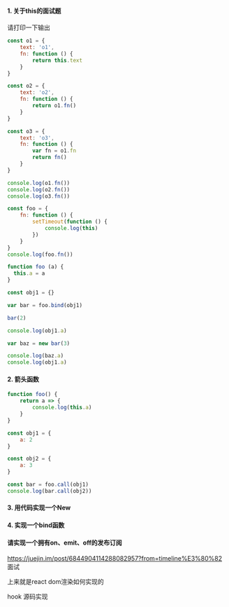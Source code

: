 #### 1. 关于this的面试题

请打印一下输出

```js
const o1 = {
	text: 'o1',
	fn: function () {
		return this.text
	}
}

const o2 = {
	text: 'o2',
	fn: function () {
		return o1.fn()
	}
}

const o3 = {
	text: 'o3',
	fn: function () {
		var fn = o1.fn
		return fn()
	}
}

console.log(o1.fn())
console.log(o2.fn())
console.log(o3.fn())
```



```js
const foo = {
	fn: function () {
		setTimeout(function () {
			console.log(this)
		})
	}
}
console.log(foo.fn())
```



```js
function foo (a) {
  this.a = a
}

const obj1 = {}

var bar = foo.bind(obj1)

bar(2)

console.log(obj1.a)

var baz = new bar(3)

console.log(baz.a)
console.log(obj1.a)
```



#### 2. 箭头函数

```javascript
function foo() {
	return a => {
		console.log(this.a)
	}
}

const obj1 = {
	a: 2
}

const obj2 = {
	a: 3
}

const bar = foo.call(obj1)
console.log(bar.call(obj2))
```



#### 3. 用代码实现一个New

#### 4. 实现一个bind函数

#### 请实现一个拥有on、emit、off的发布订阅



https://juejin.im/post/6844904114288082957?from=timeline%E3%80%82  面试





上来就是react dom渲染如何实现的

hook 源码实现

